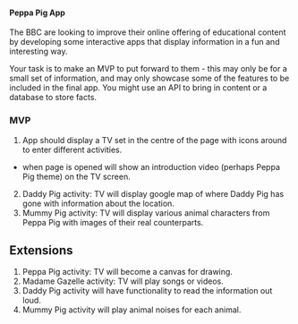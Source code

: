 #### Peppa Pig App

The BBC are looking to improve their online offering of educational content by developing some interactive apps that display information in a fun and interesting way.

Your task is to make an MVP to put forward to them - this may only be for a small set of information, and may only showcase some of the features to be included in the final app. You might use an API to bring in content or a database to store facts.


### MVP
1. App should display a TV set in the centre of the page with icons around to enter different activities.
  - when page is opened will show an introduction video (perhaps Peppa Pig theme) on the TV screen.
2. Daddy Pig activity: TV will display google map of where Daddy Pig has gone with information about the location.
3. Mummy Pig activity: TV will display various animal characters from Peppa Pig with images of their real counterparts.

## Extensions
1. Peppa Pig activity: TV will become a canvas for drawing.
2. Madame Gazelle activity: TV will play songs or videos.
3. Daddy Pig activity will have functionality to read the information out loud.
4. Mummy Pig activity will play animal noises for each animal.
